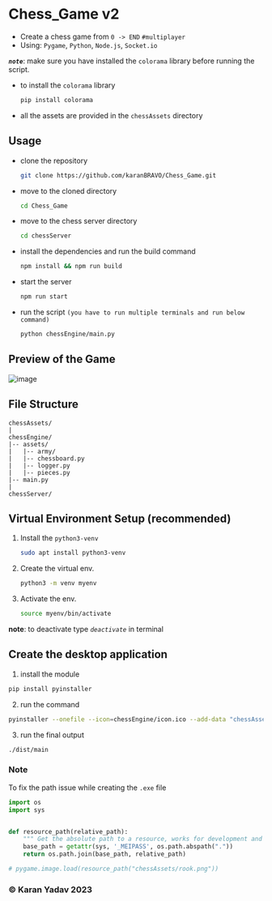 # Chess_Game v2

- Create a chess game from `0 -> END` `#multiplayer`
- Using: `Pygame`, `Python`, `Node.js`, `Socket.io`

**_`note`_**: make sure you have installed the `colorama` library before running the script.

- to install the `colorama` library

  ```bash
  pip install colorama
  ```

- all the assets are provided in the `chessAssets` directory

## Usage

- clone the repository

  ```bash
  git clone https://github.com/karanBRAVO/Chess_Game.git
  ```

- move to the cloned directory

  ```bash
  cd Chess_Game
  ```

- move to the chess server directory

  ```bash
  cd chessServer
  ```

- install the dependencies and run the build command

  ```bash
  npm install && npm run build
  ```

- start the server

  ```bash
  npm run start
  ```

- run the script `(you have to run multiple terminals and run below command)`

  ```bash
  python chessEngine/main.py
  ```

## Preview of the Game

![image](https://github.com/karanBRAVO/Chess_Game/assets/77043443/f283403d-c224-4d7b-b38a-61fd14428a2f)

## File Structure

    chessAssets/
    |
    chessEngine/
    |-- assets/
    |   |-- army/
    |   |-- chessboard.py
    |   |-- logger.py
    |   |-- pieces.py
    |-- main.py
    |
    chessServer/

## Virtual Environment Setup (recommended)

1. Install the `python3-venv`

   ```bash
   sudo apt install python3-venv
   ```

2. Create the virtual env.

   ```bash
   python3 -m venv myenv
   ```

3. Activate the env.

   ```bash
   source myenv/bin/activate
   ```

**note**: to deactivate type _`deactivate`_ in terminal

## Create the desktop application

1. install the module

```bash
pip install pyinstaller
```

2. run the command

```bash
pyinstaller --onefile --icon=chessEngine/icon.ico --add-data "chessAssets;chessAssets" --hidden-import socketio --hidden-import colorama chessEngine/main.py
```

3. run the final output

```
./dist/main
```

### Note
To fix the path issue while creating the `.exe` file
```python
import os
import sys


def resource_path(relative_path):
    """ Get the absolute path to a resource, works for development and PyInstaller bundling """
    base_path = getattr(sys, '_MEIPASS', os.path.abspath("."))
    return os.path.join(base_path, relative_path)

# pygame.image.load(resource_path("chessAssets/rook.png"))
```

### ©️ Karan Yadav 2023

